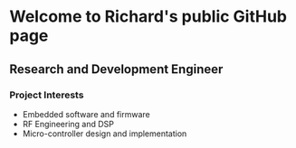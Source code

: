 # Welcome to Richard's public GitHub page
## Research and Development Engineer
### Project Interests
- Embedded software and firmware
- RF Engineering and DSP
- Micro-controller design and implementation
